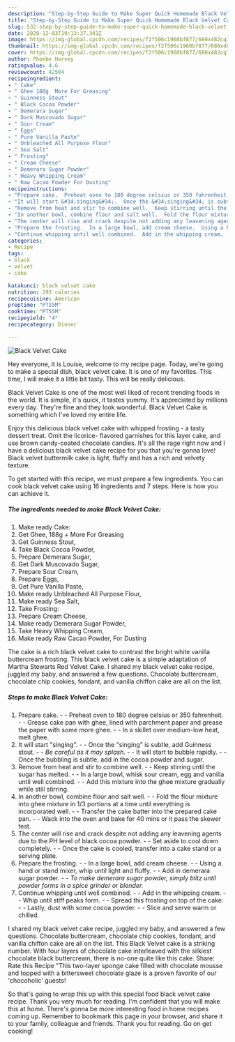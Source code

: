 ```yaml
---
description: "Step-by-Step Guide to Make Super Quick Homemade Black Velvet Cake"
title: "Step-by-Step Guide to Make Super Quick Homemade Black Velvet Cake"
slug: 532-step-by-step-guide-to-make-super-quick-homemade-black-velvet-cake
date: 2020-12-03T19:13:37.341Z
image: https://img-global.cpcdn.com/recipes/f2f506c1960bf877/680x482cq70/black-velvet-cake-recipe-main-photo.jpg
thumbnail: https://img-global.cpcdn.com/recipes/f2f506c1960bf877/680x482cq70/black-velvet-cake-recipe-main-photo.jpg
cover: https://img-global.cpcdn.com/recipes/f2f506c1960bf877/680x482cq70/black-velvet-cake-recipe-main-photo.jpg
author: Phoebe Harvey
ratingvalue: 4.6
reviewcount: 42504
recipeingredient:
- " Cake"
- " Ghee 188g  More For Greasing"
- " Guinness Stout"
- " Black Cocoa Powder"
- " Demerara Sugar"
- " Dark Muscovado Sugar"
- " Sour Cream"
- " Eggs"
- " Pure Vanilla Paste"
- " Unbleached All Purpose Flour"
- " Sea Salt"
- " Frosting"
- " Cream Cheese"
- " Demerara Sugar Powder"
- " Heavy Whipping Cream"
- " Raw Cacao Powder For Dusting"
recipeinstructions:
- "Prepare cake.  Preheat oven to 180 degree celsius or 350 fahrenheit.  Grease cake pan with ghee, lined with parchment paper and grease the paper with some more ghee.  In a skillet over medium-low heat, melt ghee."
- "It will start &#34;singing&#34;.  Once the &#34;singing&#34; is subtle, add Guinness stout.  *Be careful as it may splash*.  It will start to bubble rapidly.  Once the bubbling is subtle, add in the cocoa powder and sugar."
- "Remove from heat and stir to combine well.  Keep stirring until the sugar has melted.  In a large bowl, whisk sour cream, egg and vanilla until well combined.  Add this mixture into the ghee mixture gradually while still stirring."
- "In another bowl, combine flour and salt well.  Fold the flour mixture into ghee mixture in 1/3 portions at a time until everything is incorporated well.  Transfer the cake batter into the prepared cake pan.  Wack into the oven and bake for 40 mins or it pass the skewer test."
- "The center will rise and crack despite not adding any leavening agents due to the PH level of black cocoa powder.  Set aside to cool down completely.  Once the cake is cooled, transfer into a cake stand or a serving plate."
- "Prepare the frosting.  In a large bowl, add cream cheese.  Using a hand or stand mixer, whip until light and fluffy.  Add in demerara sugar powder.  *To make demerara sugar powder, simply blitz until powder forms in a spice grinder or blender.*"
- "Continue whipping until well combined.  Add in the whipping cream.  Whip until stiff peaks form.  Spread this frosting on top of the cake.  Lastly, dust with some cocoa powder.  Slice and serve warm or chilled."
categories:
- Recipe
tags:
- black
- velvet
- cake

katakunci: black velvet cake 
nutrition: 293 calories
recipecuisine: American
preptime: "PT15M"
cooktime: "PT55M"
recipeyield: "4"
recipecategory: Dinner

---
```



![Black Velvet Cake](https://img-global.cpcdn.com/recipes/f2f506c1960bf877/680x482cq70/black-velvet-cake-recipe-main-photo.jpg)

Hey everyone, it is Louise, welcome to my recipe page. Today, we're going to make a special dish, black velvet cake. It is one of my favorites. This time, I will make it a little bit tasty. This will be really delicious.

Black Velvet Cake is one of the most well liked of recent trending foods in the world. It is simple, it's quick, it tastes yummy. It's appreciated by millions every day. They're fine and they look wonderful. Black Velvet Cake is something which I've loved my entire life.

Enjoy this delicious black velvet cake with whipped frosting - a tasty dessert treat. Omit the licorice- flavored garnishes for this layer cake, and use brown candy-coated chocolate candies. It&#39;s all the rage right now and I have a delicious black velvet cake recipe for you that you&#39;re gonna love! Black velvet buttermilk cake is light, fluffy and has a rich and velvety texture.


To get started with this recipe, we must prepare a few ingredients. You can cook black velvet cake using 16 ingredients and 7 steps. Here is how you can achieve it.

<!--inarticleads1-->

##### The ingredients needed to make Black Velvet Cake:

1. Make ready  Cake:
1. Get  Ghee, 188g + More For Greasing
1. Get  Guinness Stout,
1. Take  Black Cocoa Powder,
1. Prepare  Demerara Sugar,
1. Get  Dark Muscovado Sugar,
1. Prepare  Sour Cream,
1. Prepare  Eggs,
1. Get  Pure Vanilla Paste,
1. Make ready  Unbleached All Purpose Flour,
1. Make ready  Sea Salt,
1. Take  Frosting:
1. Prepare  Cream Cheese,
1. Make ready  Demerara Sugar Powder,
1. Take  Heavy Whipping Cream,
1. Make ready  Raw Cacao Powder, For Dusting


The cake is a rich black velvet cake to contrast the bright white vanilla buttercream frosting. This black velvet cake is a simple adaptation of Martha Stewarts Red Velvet Cake. I shared my black velvet cake recipe, juggled my baby, and answered a few questions. Chocolate buttercream, chocolate chip cookies, fondant, and vanilla chiffon cake are all on the list. 

<!--inarticleads2-->

##### Steps to make Black Velvet Cake:

1. Prepare cake. -  - Preheat oven to 180 degree celsius or 350 fahrenheit. -  - Grease cake pan with ghee, lined with parchment paper and grease the paper with some more ghee. -  - In a skillet over medium-low heat, melt ghee.
1. It will start &#34;singing&#34;. -  - Once the &#34;singing&#34; is subtle, add Guinness stout. -  - *Be careful as it may splash*. -  - It will start to bubble rapidly. -  - Once the bubbling is subtle, add in the cocoa powder and sugar.
1. Remove from heat and stir to combine well. -  - Keep stirring until the sugar has melted. -  - In a large bowl, whisk sour cream, egg and vanilla until well combined. -  - Add this mixture into the ghee mixture gradually while still stirring.
1. In another bowl, combine flour and salt well. -  - Fold the flour mixture into ghee mixture in 1/3 portions at a time until everything is incorporated well. -  - Transfer the cake batter into the prepared cake pan. -  - Wack into the oven and bake for 40 mins or it pass the skewer test.
1. The center will rise and crack despite not adding any leavening agents due to the PH level of black cocoa powder. -  - Set aside to cool down completely. -  - Once the cake is cooled, transfer into a cake stand or a serving plate.
1. Prepare the frosting. -  - In a large bowl, add cream cheese. -  - Using a hand or stand mixer, whip until light and fluffy. -  - Add in demerara sugar powder. -  - *To make demerara sugar powder, simply blitz until powder forms in a spice grinder or blender.*
1. Continue whipping until well combined. -  - Add in the whipping cream. -  - Whip until stiff peaks form. -  - Spread this frosting on top of the cake. -  - Lastly, dust with some cocoa powder. -  - Slice and serve warm or chilled.


I shared my black velvet cake recipe, juggled my baby, and answered a few questions. Chocolate buttercream, chocolate chip cookies, fondant, and vanilla chiffon cake are all on the list. This Black Velvet cake is a striking number. With four layers of chocolate cake interleaved with the silkiest chocolate black buttercream, there is no-one quite like this cake. Share: Rate this Recipe &#34;This two-layer sponge cake filled with chocolate mousse and topped with a bittersweet chocolate glaze is a proven favorite of our &#39;chocoholic&#39; guests! 

So that's going to wrap this up with this special food black velvet cake recipe. Thank you very much for reading. I'm confident that you will make this at home. There's gonna be more interesting food in home recipes coming up. Remember to bookmark this page in your browser, and share it to your family, colleague and friends. Thank you for reading. Go on get cooking!
